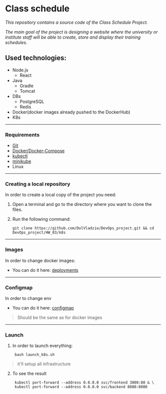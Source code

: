 # Class schedule
_This repository contains a source code of the Class Schedule Project._

_The main goal of the project is designing a website where the university or institute staff will be able to create, store and display their training schedules._

## Used technologies:
- Node.js
  - React
- Java
  - Gradle
  - Tomcat
- DBs
  - PostgreSQL
  - Redis
- Docker(docker images already pushed to the DockerHub)
- K8s

---

### Requirements
- [Git]
- [Docker/Docker-Compose]
- [kubectl]
- [minikube]
- Linux

---

### Creating a local repository
In order to create a local copy of the project you need:
1. Open a terminal and go to the directory where you want to clone the files. 
2. Run the following command:

       git clone https://github.com/DolVladzio/DevOps_project.git && cd DevOps_project/HW_03/k8s

---

### Images
In order to change docker images:
- You can do it here: [deployments]

---

### Configmap
In order to change env
- You can do it here: [configmap]
> Should be the same as for docker images

---

### Launch
1. In order to launch everything:

        bash launch_k8s.sh
> it'll setup all infrastructure

2. To see the result

        kubectl port-forward --address 0.0.0.0 svc/frontend 3000:80 & \
        kubectl port-forward --address 0.0.0.0 svc/backend 8080:8080

[//]: # (Reference links)
[Git]: <https://git-scm.com/downloads/linux>
[Docker/Docker-Compose]: <https://docs.docker.com/engine/install/>
[kubectl]: <https://kubernetes.io/docs/tasks/tools/install-kubectl-linux/>
[minikube]: <https://minikube.sigs.k8s.io/docs/start/?arch=%2Flinux%2Fx86-64%2Fstable%2Fbinary+download>
[deployments]: <https://github.com/DolVladzio/DevOps_project/tree/SCRUM-18-HW_03/HW_03/k8s/deployments>
[configmap]: <https://github.com/DolVladzio/DevOps_project/blob/SCRUM-18-HW_03/HW_03/k8s/app-config.yml>
